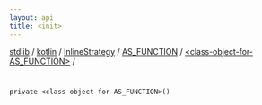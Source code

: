 ```yaml
---
layout: api
title: <init>
---
```

[stdlib](../../../../index.md) / [kotlin](../../../index.md) / [InlineStrategy](../../index.md) / [AS_FUNCTION](../index.md) / [<class-object-for-AS_FUNCTION>](index.md) / [<init>](_init_.md)

# <init>

```
private <class-object-for-AS_FUNCTION>()
```
